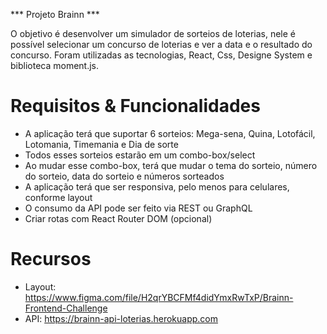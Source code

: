 *** Projeto Brainn ***

O objetivo é desenvolver um simulador de sorteios de loterias, nele é possível selecionar um concurso de loterias e ver a data e o resultado do concurso. Foram utilizadas as tecnologias, React, Css, Designe System e biblioteca moment.js.

# Requisitos & Funcionalidades

- A aplicação terá que suportar 6 sorteios: Mega-sena, Quina, Lotofácil, Lotomania, Timemania e Dia de sorte
- Todos esses sorteios estarão em um combo-box/select
- Ao mudar esse combo-box, terá que mudar o tema do sorteio, número do sorteio, data do sorteio e números sorteados
- A aplicação terá que ser responsiva, pelo menos para celulares, conforme layout
- O consumo da API pode ser feito via REST ou GraphQL
- Criar rotas com React Router DOM (opcional)

# Recursos

- Layout: https://www.figma.com/file/H2qrYBCFMf4didYmxRwTxP/Brainn-Frontend-Challenge
- API: https://brainn-api-loterias.herokuapp.com
